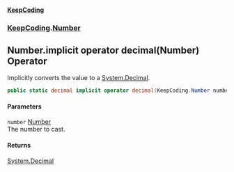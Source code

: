 #### [KeepCoding](index.md 'index')
### [KeepCoding](KeepCoding.md 'KeepCoding').[Number](KeepCoding_Number.md 'KeepCoding.Number')
## Number.implicit operator decimal(Number) Operator
Implicitly converts the value to a [System.Decimal](https://docs.microsoft.com/en-us/dotnet/api/System.Decimal 'System.Decimal').  
```csharp
public static decimal implicit operator decimal(KeepCoding.Number number);
```
#### Parameters
<a name='KeepCoding_Number_op_Implicitdecimal(KeepCoding_Number)_number'></a>
`number` [Number](KeepCoding_Number.md 'KeepCoding.Number')  
The number to cast.
  
#### Returns
[System.Decimal](https://docs.microsoft.com/en-us/dotnet/api/System.Decimal 'System.Decimal')  
